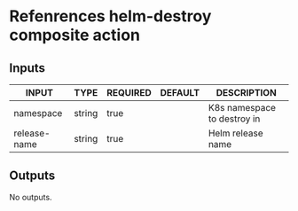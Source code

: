 # Refenrences helm-destroy composite action

## Inputs

<!-- AUTO-DOC-INPUT:START - Do not remove or modify this section -->

| INPUT        | TYPE   | REQUIRED | DEFAULT | DESCRIPTION                 |
| ------------ | ------ | -------- | ------- | --------------------------- |
| namespace    | string | true     |         | K8s namespace to destroy in |
| release-name | string | true     |         | Helm release name           |

<!-- AUTO-DOC-INPUT:END -->

## Outputs

<!-- AUTO-DOC-OUTPUT:START - Do not remove or modify this section -->

No outputs.

<!-- AUTO-DOC-OUTPUT:END -->
